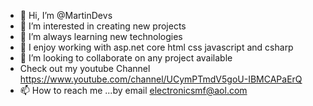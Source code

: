 - 👋 Hi, I’m @MartinDevs
- 👀 I’m interested in creating new projects 
- 🌱 I’m always learning new technologies 
- 💞️ I enjoy working with asp.net core html css javascript and csharp
- 💞️ I’m looking to collaborate on any project available 
- Check out my youtube Channel https://www.youtube.com/channel/UCymPTmdV5goU-IBMCAPaErQ
- 📫 How to reach me ...by email electronicsmf@aol.com

<!---
UxDeveloper82/UxDeveloper82 is a ✨ special ✨ repository because its `README.md` (this file) appears on your GitHub profile.
You can click the Preview link to take a look at your changes.
--->
